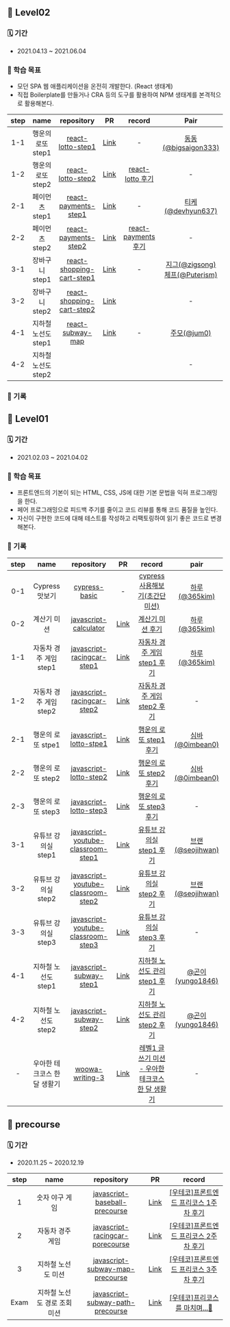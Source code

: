 ## 🐣 Level02

### 🗓 기간

-  2021.04.13 ~ 2021.06.04

### 🎯 학습 목표

- 모던 SPA 웹 애플리케이션을 온전히 개발한다. (React 생태계)
- 직접 Boilerplate를 만들거나 CRA 등의 도구를 활용하여 NPM 생태계를 본격적으로 활용해본다.

| step |        name         |                          repository                          |                              PR                              |                            record                            |                             Pair                             |
| :--: | :-----------------: | :----------------------------------------------------------: | :----------------------------------------------------------: | :----------------------------------------------------------: | :----------------------------------------------------------: |
| 1-1  |  행운의 로또 step1  | [react-lotto-step1](https://github.com/yujo11/react-lotto/tree/step1) |  [Link](https://github.com/woowacourse/react-lotto/pull/22)  |                              -                               |    [동동(@bigsaigon333)](https://github.com/bigsaigon333)    |
| 1-2  |  행운의 로또 step2  | [react-lotto-step2](https://github.com/yujo11/react-lotto/tree/step2) |  [Link](https://github.com/woowacourse/react-lotto/pull/57)  | [react-lotto 후기](https://yujo11.github.io/%EC%9A%B0%EC%95%84%ED%95%9C%ED%85%8C%ED%81%AC%EC%BD%94%EC%8A%A4/[%EC%9A%B0%ED%85%8C%EC%BD%94]%EB%A0%88%EB%B2%A82%20React%20Lotto%20%ED%9B%84%EA%B8%B0/) |                              -                               |
| 2-1  |   페이먼츠 step1    | [react-payments-step1](https://github.com/yujo11/react-payments/tree/step2) | [Link](https://github.com/woowacourse/react-payments/pull/13) |                              -                               |      [티케(@devhyun637)](https://github.com/devhyun637)      |
| 2-2  |   페이먼츠 step2    | [react-payments-step2](https://github.com/yujo11/react-payments/tree/step2) | [Link](https://github.com/woowacourse/react-payments/pull/48) | [react-payments 후기](https://yujo11.github.io/%EC%9A%B0%EC%95%84%ED%95%9C%ED%85%8C%ED%81%AC%EC%BD%94%EC%8A%A4/[%EC%9A%B0%ED%85%8C%EC%BD%94]%EB%A0%88%EB%B2%A82%20React%20Payments%20%ED%9B%84%EA%B8%B0/) |                              -                               |
| 3-1  |   장바구니 step1    | [react-shopping-cart-step1](https://github.com/yujo11/react-shopping-cart/tree/step1) | [Link](https://github.com/woowacourse/react-shopping-cart/pull/20) |                              -                               | [지그(@zigsong)](https://github.com/zigsong)<br />[체프(@Puterism)](https://github.com/Puterism) |
| 3-2  |   장바구니 step2    | [react-shopping-cart-step2](https://github.com/yujo11/react-shopping-cart/tree/step2) | [Link](https://github.com/woowacourse/react-shopping-cart/pull/48) |                                                              |                              -                               |
| 4-1  | 지하철 노선도 step1 | [react-subway-map](https://github.com/yujo11/react-subway-map/tree/step1) | [Link](https://github.com/woowacourse/react-subway-map/pull/24) |                              -                               |            [주모(@jum0)](https://github.com/jum0)            |
| 4-2  | 지하철 노선도 step2 |                                                              |                                                              |                                                              |                              -                               |



### 📝 기록

## 🥚 Level01

### 🗓 기간

-  2021.02.03 ~ 2021.04.02

### 🎯 학습 목표

- 프론트엔드의 기본이 되는 HTML, CSS, JS에 대한 기본 문법을 익혀 프로그래밍을 한다.
- 페어 프로그래밍으로 피드백 주기를 줄이고 코드 리뷰를 통해 코드 품질을 높인다.
- 자신이 구현한 코드에 대해 테스트를 작성하고 리팩토링하여 읽기 좋은 코드로 변경해본다.

### 📝 기록


| step |             name             |                          repository                          |                              PR                              |                            record                            |                       pair                       |
| :--: | :--------------------------: | :----------------------------------------------------------: | :----------------------------------------------------------: | :----------------------------------------------------------: | :----------------------------------------------: |
| 0-1  |        Cypress 맛보기        |   [cypress-basic](https://github.com/yujo11/cypress-basic)   |                              -                               | [cypress 사용해보기(초간단 미션)](https://yujo11.github.io/%EC%9A%B0%EC%95%84%ED%95%9C%ED%85%8C%ED%81%AC%EC%BD%94%EC%8A%A4/[%EC%9A%B0%ED%85%8C%EC%BD%94]%EB%A0%88%EB%B2%A81-cypress%EC%82%AC%EC%9A%A9%ED%95%B4%EB%B3%B4%EA%B8%B0/) |    [하루(@365kim)](https://github.com/365kim)    |
| 0-2  |         계산기 미션          | [javascript-calculator](https://github.com/yujo11/javascript-calculator/tree/yujo) | [Link](https://github.com/woowacourse/javascript-calculator/pull/6) | [계산기 미션 후기](https://yujo11.github.io/%EC%9A%B0%EC%95%84%ED%95%9C%ED%85%8C%ED%81%AC%EC%BD%94%EC%8A%A4/[%EC%9A%B0%ED%85%8C%EC%BD%94]%EB%A0%88%EB%B2%A81-%EA%B3%84%EC%82%B0%EA%B8%B0%EB%AF%B8%EC%85%98/) |    [하루(@365kim)](https://github.com/365kim)    |
| 1-1  |    자동차 경주 게임 step1    | [javascript-racingcar-step1](https://github.com/yujo11/javascript-racingcar/tree/yujo42) | [Link](https://github.com/woowacourse/javascript-racingcar/pull/5) | [자동차 경주 게임 step1 후기](https://yujo11.github.io/%EC%9A%B0%EC%95%84%ED%95%9C%ED%85%8C%ED%81%AC%EC%BD%94%EC%8A%A4/[%EC%9A%B0%ED%85%8C%EC%BD%94]%EB%A0%88%EB%B2%A81-%EC%9E%90%EB%8F%99%EC%B0%A8%EA%B2%BD%EC%A3%BC-step1/) |    [하루(@365kim)](https://github.com/365kim)    |
| 1-2  |    자동차 경주 게임 step2    | [javascript-racingcar-step2](https://github.com/yujo11/javascript-racingcar/tree/step2) | [Link](https://github.com/woowacourse/javascript-racingcar/pull/25) | [자동차 경주 게임 step2 후기](https://yujo11.github.io/%EC%9A%B0%EC%95%84%ED%95%9C%ED%85%8C%ED%81%AC%EC%BD%94%EC%8A%A4/[%EC%9A%B0%ED%85%8C%EC%BD%94]%EB%A0%88%EB%B2%A81-%EC%9E%90%EB%8F%99%EC%B0%A8%EA%B2%BD%EC%A3%BC-step2/) |                        -                         |
| 2-1  |      행운의 로또 stpe1       | [javascript-lotto-stpe1](https://github.com/yujo11/javascript-lotto/tree/step1) | [Link](https://github.com/woowacourse/javascript-lotto/pull/3) | [행운의 로또 step1 후기](https://yujo11.github.io/%EC%9A%B0%EC%95%84%ED%95%9C%ED%85%8C%ED%81%AC%EC%BD%94%EC%8A%A4/[%EC%9A%B0%ED%85%8C%EC%BD%94]%EB%A0%88%EB%B2%A81-%ED%96%89%EC%9A%B4%EC%9D%98%EB%A1%9C%EB%98%90-step1/) |  [심바(@0imbean0)](https://github.com/0imbean0)  |
| 2-2  |      행운의 로또 step2       | [javascript-lotto-step2](https://github.com/yujo11/javascript-lotto/tree/step2) | [Link](https://github.com/woowacourse/javascript-lotto/pull/28) | [행운의 로또 step2 후기](https://yujo11.github.io/%EC%9A%B0%EC%95%84%ED%95%9C%ED%85%8C%ED%81%AC%EC%BD%94%EC%8A%A4/[%EC%9A%B0%ED%85%8C%EC%BD%94]%EB%A0%88%EB%B2%A81-%ED%96%89%EC%9A%B4%EC%9D%98%EB%A1%9C%EB%98%90-step2/) |  [심바(@0imbean0)](https://github.com/0imbean0)  |
| 2-3  |      행운의 로또 step3       | [javascript-lotto-step3](https://github.com/yujo11/javascript-lotto/tree/step3) | [Link](https://github.com/woowacourse/javascript-lotto/pull/57) | [행운의 로또 step3 후기](https://yujo11.github.io/%EC%9A%B0%EC%95%84%ED%95%9C%ED%85%8C%ED%81%AC%EC%BD%94%EC%8A%A4/[%EC%9A%B0%ED%85%8C%EC%BD%94]%EB%A0%88%EB%B2%A81-%ED%96%89%EC%9A%B4%EC%9D%98%EB%A1%9C%EB%98%90-step3/) |                        -                         |
| 3-1  |     유튜브 강의실 step1      | [javascript-youtube-classroom-step1](https://github.com/yujo11/javascript-youtube-classroom/tree/step1) | [Link](https://github.com/woowacourse/javascript-youtube-classroom/pull/1) | [유튜브 강의실 step1 후기](https://yujo11.github.io/%EC%9A%B0%EC%95%84%ED%95%9C%ED%85%8C%ED%81%AC%EC%BD%94%EC%8A%A4/[%EC%9A%B0%ED%85%8C%EC%BD%94]%EB%A0%88%EB%B2%A81-%EC%9C%A0%ED%8A%9C%EB%B8%8C-%EA%B0%95%EC%9D%98%EC%8B%A4-step1-%ED%9B%84%EA%B8%B0/) | [브랜(@seojihwan)](https://github.com/seojihwan) |
| 3-2  |     유튜브 강의실 step2      | [javascript-youtube-classroom-step2](https://github.com/yujo11/javascript-youtube-classroom/tree/step2) | [Link](https://github.com/woowacourse/javascript-youtube-classroom/pull/27) | [유튜브 강의실 step2 후기](https://yujo11.github.io/%EC%9A%B0%EC%95%84%ED%95%9C%ED%85%8C%ED%81%AC%EC%BD%94%EC%8A%A4/[%EC%9A%B0%ED%85%8C%EC%BD%94]%EB%A0%88%EB%B2%A81-%EC%9C%A0%ED%8A%9C%EB%B8%8C-%EA%B0%95%EC%9D%98%EC%8B%A4-step2-%ED%9B%84%EA%B8%B0/) | [브랜(@seojihwan)](https://github.com/seojihwan) |
| 3-3  |     유튜브 강의실 step3      | [javascript-youtube-classroom-step3](https://github.com/yujo11/javascript-youtube-classroom/tree/step3) | [Link](https://github.com/woowacourse/javascript-youtube-classroom/pull/47) | [유튜브 강의실 step3 후기](https://yujo11.github.io/%EC%9A%B0%EC%95%84%ED%95%9C%ED%85%8C%ED%81%AC%EC%BD%94%EC%8A%A4/[%EC%9A%B0%ED%85%8C%EC%BD%94]%EB%A0%88%EB%B2%A81-%EC%9C%A0%ED%8A%9C%EB%B8%8C-%EA%B0%95%EC%9D%98%EC%8B%A4-step3-%ED%9B%84%EA%B8%B0/) |                        -                         |
| 4-1  |     지하철 노선도 step1      | [javascript-subway-step1](https://github.com/yujo11/javascript-subway/tree/step1) | [Link](https://github.com/woowacourse/javascript-subway/pull/17) | [지하철 노선도 관리 step1 후기](https://yujo11.github.io/%EC%9A%B0%EC%95%84%ED%95%9C%ED%85%8C%ED%81%AC%EC%BD%94%EC%8A%A4/[%EC%9A%B0%ED%85%8C%EC%BD%94]%EB%A0%88%EB%B2%A81-%EC%A7%80%ED%95%98%EC%B2%A0-%EB%85%B8%EC%84%A0%EB%8F%84-step1-%ED%9B%84%EA%B8%B0/) | [@곤이(yungo1846)](https://github.com/yungo1846) |
| 4-2  |     지하철 노선도 step2      | [javascript-subway-step2](https://github.com/yujo11/javascript-subway/tree/step2) | [Link](https://github.com/woowacourse/javascript-subway/pull/57) | [지하철 노선도 관리 step2 후기](https://yujo11.github.io/%EC%9A%B0%EC%95%84%ED%95%9C%ED%85%8C%ED%81%AC%EC%BD%94%EC%8A%A4/[%EC%9A%B0%ED%85%8C%EC%BD%94]%EB%A0%88%EB%B2%A81-%EC%A7%80%ED%95%98%EC%B2%A0-%EB%85%B8%EC%84%A0%EB%8F%84-step2-%ED%9B%84%EA%B8%B0/) | [@곤이(yungo1846)](https://github.com/yungo1846) |
|  -   | 우아한 테크코스 한 달 생활기 | [woowa-writing-3](https://github.com/yujo11/woowa-writing-3) | [Link](https://github.com/woowacourse/woowa-writing-3/pull/69) | [레벨1 글쓰기 미션 - 우아한 테크코스 한 달 생활기](https://yujo11.github.io/%EC%9A%B0%EC%95%84%ED%95%9C%ED%85%8C%ED%81%AC%EC%BD%94%EC%8A%A4/[%EC%9A%B0%ED%85%8C%EC%BD%94]%EB%A0%88%EB%B2%A81-%EA%B8%80%EC%93%B0%EA%B8%B0%EB%AF%B8%EC%85%98/) |                        -                         |

## 🌱 precourse

### 🗓 기간

- 2020.11.25 ~ 2020.12.19

| step |             name             |                          repository                          |                              PR                              |                            record                            |
| :--: | :--------------------------: | :----------------------------------------------------------: | :----------------------------------------------------------: | :----------------------------------------------------------: |
|  1   |        숫자 야구 게임        | [javascript-baseball-precourse](https://github.com/YUJO42/javascript-baseball-precourse/tree/yujo42) | [Link](https://github.com/woowacourse/javascript-baseball-precourse/pull/58) | [[우테코]프론트엔드 프리코스 1주차 후기](https://yujo11.github.io/%EC%9A%B0%EC%95%84%ED%95%9C%ED%85%8C%ED%81%AC%EC%BD%94%EC%8A%A4/[%EC%9A%B0%ED%85%8C%EC%BD%94]%ED%94%84%EB%A1%A0%ED%8A%B8%EC%97%94%EB%93%9C-%ED%94%84%EB%A6%AC%EC%BD%94%EC%8A%A4-1%EC%A3%BC%EC%B0%A8-%ED%9B%84%EA%B8%B0/) |
|  2   |       자동차 경주 게임       | [javascript-racingcar-porecourse](https://github.com/YUJO42/javascript-racingcar-precourse/tree/yujo42) | [Link](https://github.com/woowacourse/javascript-racingcar-precourse/pull/41) | [[우테코]프론트엔드 프리코스 2주차 후기](https://yujo11.github.io/%EC%9A%B0%EC%95%84%ED%95%9C%ED%85%8C%ED%81%AC%EC%BD%94%EC%8A%A4/[%EC%9A%B0%ED%85%8C%EC%BD%94]%ED%94%84%EB%A1%A0%ED%8A%B8%EC%97%94%EB%93%9C-%ED%94%84%EB%A6%AC%EC%BD%94%EC%8A%A4-2%EC%A3%BC%EC%B0%A8-%ED%9B%84%EA%B8%B0/) |
|  3   |      지하철 노선도 미션      | [javascript-subway-map-precourse](https://github.com/YUJO42/javascript-subway-map-precourse/tree/yujo42) | [Link](https://github.com/woowacourse/javascript-subway-map-precourse/pull/18) | [[우테코]프론트엔드 프리코스 3주차 후기](https://yujo11.github.io/%EC%9A%B0%EC%95%84%ED%95%9C%ED%85%8C%ED%81%AC%EC%BD%94%EC%8A%A4/[%EC%9A%B0%ED%85%8C%EC%BD%94]%ED%94%84%EB%A1%A0%ED%8A%B8%EC%97%94%EB%93%9C-%ED%94%84%EB%A6%AC%EC%BD%94%EC%8A%A4-3%EC%A3%BC%EC%B0%A8-%ED%9B%84%EA%B8%B0/) |
| Exam | 지하철 노선도 경로 조회 미션 | [javascript-subway-path-precourse](https://github.com/YUJO42/javascript-subway-path-precourse/tree/yujo42) | [Link](https://github.com/woowacourse/javascript-subway-path-precourse/pull/8) | [[우테코]프리코스를 마치며...👋](https://yujo11.github.io/%EC%9A%B0%EC%95%84%ED%95%9C%ED%85%8C%ED%81%AC%EC%BD%94%EC%8A%A4/[%EC%9A%B0%ED%85%8C%EC%BD%94]%ED%94%84%EB%A6%AC%EC%BD%94%EC%8A%A4%EB%A5%BC%20%EB%A7%88%EC%B9%98%EB%A9%B0...%F0%9F%91%8B/) |

